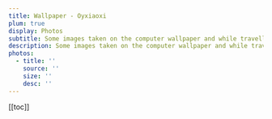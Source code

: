 ```yaml
---
title: Wallpaper - Oyxiaoxi
plum: true
display: Photos
subtitle: Some images taken on the computer wallpaper and while travelling
description: Some images taken on the computer wallpaper and while travelling
photos:
  - title: ''
    source: ''
    size: ''
    desc: ''
---
```


[[toc]]
